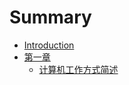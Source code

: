 # Summary

* [Introduction](README.md)
* [第一章](Chaper1/1_How_Computer_Work.md)
   * [计算机工作方式简述](Chaper1/1_How_Computer_Work.md)


